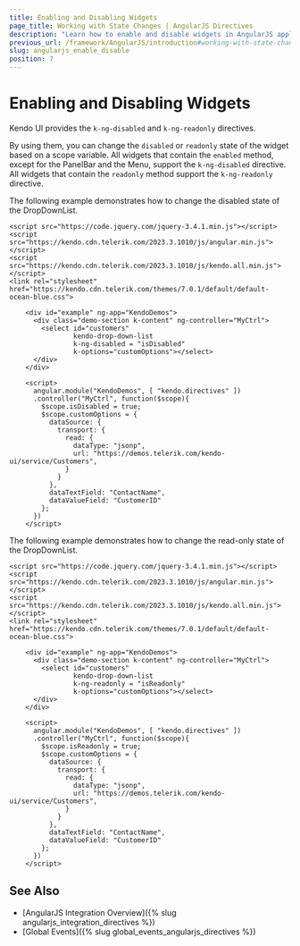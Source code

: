 ```yaml
---
title: Enabling and Disabling Widgets
page_title: Working with State Changes | AngularJS Directives
description: "Learn how to enable and disable widgets in AngularJS applications."
previous_url: /framework/AngularJS/introduction#working-with-state-changes
slug: angularjs_enable_disable
position: 7
---
```


# Enabling and Disabling Widgets

Kendo UI provides the `k-ng-disabled` and `k-ng-readonly` directives.

By using them, you can change the `disabled` or `readonly` state of the widget based on a scope variable. All widgets that contain the `enabled` method, except for the PanelBar and the Menu, support the `k-ng-disabled` directive. All widgets that contain the `readonly` method support the `k-ng-readonly` directive.

The following example demonstrates how to change the disabled state of the DropDownList.

```
<script src="https://code.jquery.com/jquery-3.4.1.min.js"></script>
<script src="https://kendo.cdn.telerik.com/2023.3.1010/js/angular.min.js"></script>
<script src="https://kendo.cdn.telerik.com/2023.3.1010/js/kendo.all.min.js"></script>
<link rel="stylesheet" href="https://kendo.cdn.telerik.com/themes/7.0.1/default/default-ocean-blue.css">

    <div id="example" ng-app="KendoDemos">
      <div class="demo-section k-content" ng-controller="MyCtrl">
        <select id="customers"
                kendo-drop-down-list
                k-ng-disabled = "isDisabled"
                k-options="customOptions"></select>
      </div>
    </div>

    <script>
      angular.module("KendoDemos", [ "kendo.directives" ])
      .controller("MyCtrl", function($scope){
        $scope.isDisabled = true;
        $scope.customOptions = {
          dataSource: {
            transport: {
              read: {
                dataType: "jsonp",
                url: "https://demos.telerik.com/kendo-ui/service/Customers",
              }
            }
          },
          dataTextField: "ContactName",
          dataValueField: "CustomerID"
        };
      })
    </script>
```

The following example demonstrates how to change the read-only state of the DropDownList.

```
<script src="https://code.jquery.com/jquery-3.4.1.min.js"></script>
<script src="https://kendo.cdn.telerik.com/2023.3.1010/js/angular.min.js"></script>
<script src="https://kendo.cdn.telerik.com/2023.3.1010/js/kendo.all.min.js"></script>
<link rel="stylesheet" href="https://kendo.cdn.telerik.com/themes/7.0.1/default/default-ocean-blue.css">

    <div id="example" ng-app="KendoDemos">
      <div class="demo-section k-content" ng-controller="MyCtrl">
        <select id="customers"
                kendo-drop-down-list
                k-ng-readonly = "isReadonly"
                k-options="customOptions"></select>
      </div>
    </div>

    <script>
      angular.module("KendoDemos", [ "kendo.directives" ])
      .controller("MyCtrl", function($scope){
        $scope.isReadonly = true;
        $scope.customOptions = {
          dataSource: {
            transport: {
              read: {
                dataType: "jsonp",
                url: "https://demos.telerik.com/kendo-ui/service/Customers",
              }
            }
          },
          dataTextField: "ContactName",
          dataValueField: "CustomerID"
        };
      })
    </script>
```

## See Also

* [AngularJS Integration Overview]({% slug angularjs_integration_directives %})
* [Global Events]({% slug global_events_angularjs_directives %})
